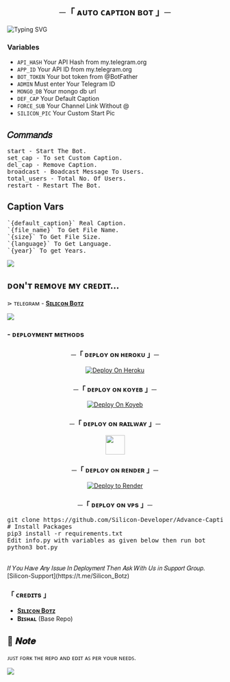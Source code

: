 <h2 align="center">
  ─「 ᴀᴜᴛᴏ ᴄᴀᴘᴛɪᴏɴ ʙᴏᴛ 」─
</h2>


![Typing SVG](https://readme-typing-svg.herokuapp.com/?lines=CUSTOM+CAPTION+BOT+!;CREATED+BY+SILICON+DEVELOPER!;A+ADVANCE+BOT+WITH+COOL+FEATURE!)
</p>


### Variables

* `API_HASH` Your API Hash from my.telegram.org
* `APP_ID` Your API ID from my.telegram.org
* `BOT_TOKEN` Your bot token from @BotFather
* `ADMIN` Must enter Your Telegram ID
* `MONGO_DB` Your mongo db url
* `DEF_CAP` Your Default Caption
* `FORCE_SUB` Your Channel Link Without @
* `SILICON_PIC` Your Custom Start Pic

## 𝐶𝑜𝑚𝑚𝑎𝑛𝑑𝑠

<pre>
start - Start The Bot.
set_cap - To set Custom Caption.
del_cap - Remove Caption.
broadcast - Boadcast Message To Users.
total_users - Total No. Of Users.
restart - Restart The Bot.
</pre>

## Caption Vars
<pre>
`{default_caption}` Real Caption.
`{file_name}` To Get File Name.
`{size}` To Get File Size. 
`{language}` To Get Language.
`{year}` To get Years.
</pre>

<img src="https://user-images.githubusercontent.com/73097560/115834477-dbab4500-a447-11eb-908a-139a6edaec5c.gif">

## ᴅᴏɴ'ᴛ ʀᴇᴍᴏᴠᴇ ᴍʏ ᴄʀᴇᴅɪᴛ...

</b>⋗  ᴛᴇʟᴇɢʀᴀᴍ - <b>[Sɪʟɪᴄᴏɴ Bᴏᴛᴢ](https://t.me/Silicon_Bot_Update)</b>

<img src="https://user-images.githubusercontent.com/73097560/115834477-dbab4500-a447-11eb-908a-139a6edaec5c.gif">

  
<h3>
- <b> ᴅᴇᴘʟᴏʏᴍᴇɴᴛ ᴍᴇᴛʜᴏᴅs </b>
</h3></summary>
<h3 align="center">
    ─「 ᴅᴇᴩʟᴏʏ ᴏɴ ʜᴇʀᴏᴋᴜ 」─
</h3>

<p align="center"><a href="https://heroku.com/deploy?template=https://github.com/Silicon-Developer/Advance-Caption-Bot">
  <img src="https://www.herokucdn.com/deploy/button.svg" alt="Deploy On Heroku">
</a></p>
<h3 align="center">
    ─「 ᴅᴇᴩʟᴏʏ ᴏɴ ᴋᴏʏᴇʙ 」─
</h3>
<p align="center"><a href="https://app.koyeb.com/deploy?type=git&repository=github.com/Silicon-Developer/Advance-Caption-Bot&branch=main&name=main">
  <img src="https://www.koyeb.com/static/images/deploy/button.svg" alt="Deploy On Koyeb">
</a></p>
<h3 align="center">
    ─「 ᴅᴇᴩʟᴏʏ ᴏɴ ʀᴀɪʟᴡᴀʏ 」─
</h3>
<p align="center"><a href="https://railway.app/deploy?template=https://github.com/Silicon-Developer/Advance-Caption-Bot"">
     <img height="45px" src="https://railway.app/button.svg">
</a></p>
<h3 align="center">
    ─「 ᴅᴇᴩʟᴏʏ ᴏɴ ʀᴇɴᴅᴇʀ 」─
</h3>
<p align="center"><a href="https://render.com/deploy?repo=https://github.com/Silicon-Developer/Advance-Caption-Bot">
<img src="https://render.com/images/deploy-to-render-button.svg" alt="Deploy to Render">
</a></p> 
<h3 align="center">
    ─「 ᴅᴇᴩʟᴏʏ ᴏɴ ᴠᴘs 」─
</h3>
<p>
<pre>
git clone https://github.com/Silicon-Developer/Advance-Caption-Bot.git
# Install Packages
pip3 install -r requirements.txt
Edit info.py with variables as given below then run bot
python3 bot.py
</pre>
</p>

<br>
𝐼𝑓 𝑌𝑜𝑢 𝐻𝑎𝑣𝑒 𝐴𝑛𝑦 𝐼𝑠𝑠𝑢𝑒 𝐼𝑛 𝐷𝑒𝑝𝑙𝑜𝑦𝑚𝑒𝑛𝑡 𝑇ℎ𝑒𝑛 𝐴𝑠𝑘 𝑊𝑖𝑡ℎ 𝑈𝑠 𝑖𝑛 𝑆𝑢𝑝𝑝𝑜𝑟𝑡 𝐺𝑟𝑜𝑢𝑝. [Silicon-Support](https://t.me/Silicon_Botz)
<br>

<h3>「 ᴄʀᴇᴅɪᴛs 」
</h3>

- <b>[Sɪʟɪᴄᴏɴ Bᴏᴛᴢ](https://t.me/Silicon_Bot_Update)</b>
- <b>Bɪꜱʜᴀʟ</b> (Base Repo)

## 📌  𝑵𝒐𝒕𝒆

ᴊᴜꜱᴛ ꜰᴏʀᴋ ᴛʜᴇ ʀᴇᴘᴏ ᴀɴᴅ ᴇᴅɪᴛ ᴀꜱ ᴘᴇʀ ʏᴏᴜʀ ɴᴇᴇᴅꜱ.

<img src="https://user-images.githubusercontent.com/73097560/115834477-dbab4500-a447-11eb-908a-139a6edaec5c.gif">
